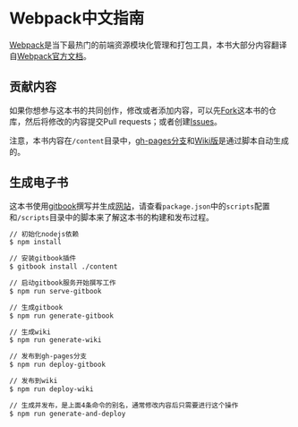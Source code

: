# Webpack中文指南

[Webpack](https://github.com/webpack/webpack)是当下最热门的前端资源模块化管理和打包工具，本书大部分内容翻译自[Webpack官方文档](http://webpack.github.io/docs/)。

## 贡献内容

如果你想参与这本书的共同创作，修改或者添加内容，可以先[Fork](https://github.com/zhaoda/webpack-handbook)这本书的仓库，然后将修改的内容提交Pull requests；或者创建[Issues](https://github.com/zhaoda/webpack-handbook/issues)。

注意，本书内容在`/content`目录中，[gh-pages分支](https://github.com/zhaoda/webpack-handbook/tree/gh-pages)和[Wiki版](https://github.com/zhaoda/webpack-handbook/wiki)是通过脚本自动生成的。

## 生成电子书

这本书使用[gitbook](https://github.com/GitbookIO/gitbook)撰写并生成[网站](http://zhaoda.net/webpack-handbook/)，请查看`package.json`中的`scripts`配置和`/scripts`目录中的脚本来了解这本书的构建和发布过程。

```bash
// 初始化nodejs依赖
$ npm install

// 安装gitbook插件
$ gitbook install ./content

// 启动gitbook服务开始撰写工作
$ npm run serve-gitbook

// 生成gitbook
$ npm run generate-gitbook

// 生成wiki
$ npm run generate-wiki

// 发布到gh-pages分支
$ npm run deploy-gitbook

// 发布到wiki
$ npm run deploy-wiki

// 生成并发布，是上面4条命令的别名，通常修改内容后只需要进行这个操作
$ npm run generate-and-deploy

```